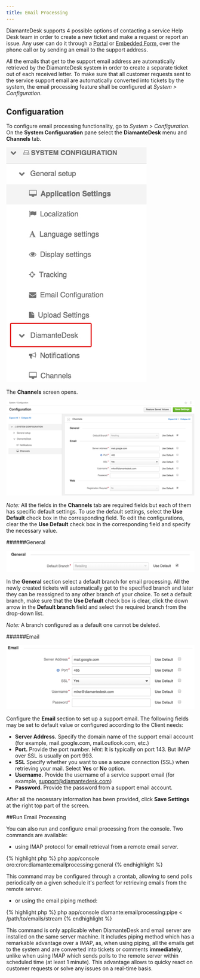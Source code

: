 ```yaml
---
title: Email Processing
---
```


DiamanteDesk supports 4 possible options of contacting a service Help Desk team in order to create a new ticket and make a request or report an issue. Any user can do it through a [Portal](portal.html) or [Embedded Form](embedded-form.html), over the phone call or by sending an email to the support address.

All the emails that get to the support email address are automatically retrieved by the DiamanteDesk system in order to create a  separate ticket out of each received letter. To make sure that all customer requests sent to the service support email are automatically converted into tickets by the system, the email processing feature shall be configured at  _System > Configuration_.

## Configuaration

To configure email processing functionality, go to _System > Configuration_. On the **System Configuaration** pane select the **DiamanteDesk** menu and **Channels** tab.

![System configuration](img/sys_config.jpg)

The **Channels** screen opens.

![Channels](img/channels.png)

_Note:_ All the fields in the **Channels** tab are required fields but each of them has specific default settings. To use the default settings, select the **Use Default** check box in the corresponding field. To edit the configurations, clear the the **Use Default** check box in the corresponding field and specify the  necessary value.

######General

![General](img/general.png)

In the **General** section select a default branch for email processing. All the newly created tickets will automatically get to the specified branch and later they can be reassigned to any other branch of your choice.
To set a default branch, make sure that the **Use Default** check box is clear, click the down arrow in the **Default branch** field and select the required branch from the drop-down list.

_Note:_ A branch configured as a default one cannot be deleted.

######Email

![Email](img/email.png)

Configure the **Email** section to set up a support email. The following fields may be set to default value or configured according to the Client needs:

* **Server Address.** Specify the domain name of the support email account (for example, mail.google.com, mail.outlook.com, etc.)
* **Port.** Provide the port number. _Hint:_ It is typically on port 143. But IMAP over SSL is usually on port 993.
* **SSL** Specify whether you want to use a secure connection (SSL) when retrieving your mail. Select **Yes** or **No** option.
* **Username.** Provide the username of a service support email (for example, support@diamantedesk.com)
* **Password.** Provide the password from a support email account.

After all the necessary information has been provided, click **Save Settings** at the right top part of the screen.

##Run Email Processing

You can also run and configure email processing from the console. Two commands are available:

* using IMAP protocol for email retrieval from a remote email server.

{% highlight php %}
php app/console oro:cron:diamante:emailprocessing:general
{% endhighlight %}

This command may be configured through a crontab, allowing to send polls periodically on a given schedule it's perfect for retrieving emails from the remote server.

* or using the email piping method:

{% highlight php %}
php app/console diamante:emailprocessing:pipe <  /path/to/emails/stream
{% endhighlight %}

This command is only applicable when DiamanteDesk and email server are installed on the same server machine. It includes piping method which has a remarkable advantage over a IMAP, as,  when using piping, all the emails get to the system and are converted into tickets or comments **immediately**, unlike when using IMAP which sends polls to the remote server within scheduled time (at least 1 minute). This advantage allows to quicky react on customer requests or solve any issues on a real-time basis.